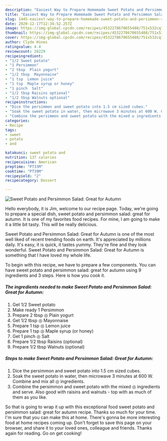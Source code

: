 ```yaml
---
description: "Easiest Way to Prepare Homemade Sweet Potato and Persimmon Salad: Great for Autumn"
title: "Easiest Way to Prepare Homemade Sweet Potato and Persimmon Salad: Great for Autumn"
slug: 1445-easiest-way-to-prepare-homemade-sweet-potato-and-persimmon-salad-great-for-autumn
date: 2020-12-17T12:34:52.257Z
image: https://img-global.cpcdn.com/recipes/4532278670655488/751x532cq70/sweet-potato-and-persimmon-salad-great-for-autumn-recipe-main-photo.jpg
thumbnail: https://img-global.cpcdn.com/recipes/4532278670655488/751x532cq70/sweet-potato-and-persimmon-salad-great-for-autumn-recipe-main-photo.jpg
cover: https://img-global.cpcdn.com/recipes/4532278670655488/751x532cq70/sweet-potato-and-persimmon-salad-great-for-autumn-recipe-main-photo.jpg
author: Clyde Hines
ratingvalue: 4.4
reviewcount: 28229
recipeingredient:
- "1/2 Sweet potato"
- "1 Persimmon"
- "2 tbsp  Plain yogurt"
- "1/2 tbsp  Mayonnaise"
- "1 tsp  Lemon juice"
- "1 tsp  Maple syrup or honey"
- "1 pinch  Salt"
- "1/2 tbsp Raisins optional"
- "1/2 tbsp Walnuts optional"
recipeinstructions:
- "Dice the persimmon and sweet potato into 1.5 cm sized cubes."
- "Soak the sweet potato in water, then microwave 3 minutes at 600 W. Combine and mix all ◎ ingredients."
- "Combine the persimmon and sweet potato with the mixed ◎ ingredients and serve. Also good with raisins and walnuts - top with as much of them as you like."
categories:
- Recipe
tags:
- sweet
- potato
- and

katakunci: sweet potato and 
nutrition: 137 calories
recipecuisine: American
preptime: "PT33M"
cooktime: "PT39M"
recipeyield: "2"
recipecategory: Dessert

---
```



![Sweet Potato and Persimmon Salad: Great for Autumn](https://img-global.cpcdn.com/recipes/4532278670655488/751x532cq70/sweet-potato-and-persimmon-salad-great-for-autumn-recipe-main-photo.jpg)

Hello everybody, it is Jim, welcome to our recipe page. Today, we're going to prepare a special dish, sweet potato and persimmon salad: great for autumn. It is one of my favorites food recipes. For mine, I am going to make it a little bit tasty. This will be really delicious.



Sweet Potato and Persimmon Salad: Great for Autumn is one of the most well liked of recent trending foods on earth. It's appreciated by millions daily. It's easy, it is quick, it tastes yummy. They're fine and they look wonderful. Sweet Potato and Persimmon Salad: Great for Autumn is something that I have loved my whole life.


To begin with this recipe, we have to prepare a few components. You can have sweet potato and persimmon salad: great for autumn using 9 ingredients and 3 steps. Here is how you cook it.

<!--inarticleads1-->

##### The ingredients needed to make Sweet Potato and Persimmon Salad: Great for Autumn:

1. Get 1/2 Sweet potato
1. Make ready 1 Persimmon
1. Prepare 2 tbsp ◎ Plain yogurt
1. Get 1/2 tbsp ◎ Mayonnaise
1. Prepare 1 tsp ◎ Lemon juice
1. Prepare 1 tsp ◎ Maple syrup (or honey)
1. Get 1 pinch ◎ Salt
1. Prepare 1/2 tbsp Raisins (optional)
1. Prepare 1/2 tbsp Walnuts (optional)




<!--inarticleads2-->

##### Steps to make Sweet Potato and Persimmon Salad: Great for Autumn:

1. Dice the persimmon and sweet potato into 1.5 cm sized cubes.
1. Soak the sweet potato in water, then microwave 3 minutes at 600 W. Combine and mix all ◎ ingredients.
1. Combine the persimmon and sweet potato with the mixed ◎ ingredients and serve. Also good with raisins and walnuts - top with as much of them as you like.




So that is going to wrap it up with this exceptional food sweet potato and persimmon salad: great for autumn recipe. Thanks so much for your time. I'm sure that you can make this at home. There's gonna be more interesting food at home recipes coming up. Don't forget to save this page on your browser, and share it to your loved ones, colleague and friends. Thanks again for reading. Go on get cooking!
